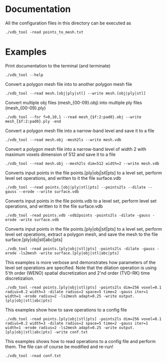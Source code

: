 # Documentation
All the configuration files in this directory can be executed as
```
./vdb_tool -read points_to_mesh.txt
```

# Examples
Print documentation to the terminal (and terminate)
```
./vdb_tool --help
```

Convert a polygon mesh file into to another polygon mesh file
```
./vdb_tool --read mesh.[obj|ply|stl] --write mesh.[obj|ply|stl]
```

Convert multiple obj files (mesh_{00-09}.obj) into multiple ply files (mesh_{00-09}.ply)
```
./vdb_tool --for f=0,10,1 --read mesh_{$f:2:pad0}.obj --write mesh_{$f:2:pad0}.ply -end
```

Convert a polygon mesh file into a narrow-band level and save it to a file
```
./vdb_tool --read mesh.obj -mesh2ls --write mesh.vdb
```

Convert a polygon mesh file into a narrow-band level of width 2 with maximum voxels dimension of 512 and save it to a file
```
./vdb_tool --read mesh.obj --mesh2ls dim=512 width=2 --write mesh.vdb
```

Converts input points in the file points.[ply|obj|stl|pts] to a level set, perform level set operations, and written to it the file surface.vdb
```
./vdb_tool --read points.[obj|ply|stl|pts] --points2ls --dilate --gauss --erode --write surface.vdb
```

Converts input points in the file points.vdb to a level set, perform level set operations, and written to it the file surface.vdb
```
./vdb_tool -read points.vdb -vdb2points -points2ls -dilate -gauss -erode -write surface.vdb
```

Converts input points in the file points.[ply|obj|stl|pts] to a level set, perform level set operations, extract a polygon mesh, and save the mesh to the file surface.[ply|obj|stl|abc|pts]
```
./vdb_tool -read points.[ply|obj|stl|pts] -points2ls -dilate -gauss -erode -ls2mesh -write surface.[ply|obj|stl|abc|pts]
```

This examples is more verbose and demonstrates how parameters of the level set operations are specified. Note that the dilation operation is using 5'th order (WENO) spatial discretization and 2'nd order (TVD-RK) time discretization.
```
./vdb_tool -read points.[ply|obj|stl|pts] -points2ls dim=256 voxel=0.1 radius=0.2 width=3 -dilate radius=2 space=5 time=2 -gauss iter=1 width=1 -erode radius=2 -ls2mesh adapt=0.25 -write output.[ply|obj|stl|abc|pts]
```

This examples show how to save operations to a config file
```
./vdb_tool -read points.[ply|obj|stl|pts] -points2ls dim=256 voxel=0.1 radius=0.2 width=3 -dilate radius=2 space=5 time=2 -gauss iter=1 width=1 -erode radius=2 -ls2mesh adapt=0.25 -write output.[ply|obj|stl|abc|pts] -write conf.txt
```

This examples shows how to read operations to a config file and perform them. The file can of course be modified and re-run!
```
./vdb_tool -read conf.txt
```
